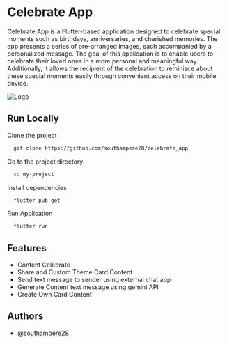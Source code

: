 
# Celebrate App

Celebrate App is a Flutter-based application designed to celebrate special moments such as birthdays, anniversaries, and cherished memories. The app presents a series of pre-arranged images, each accompanied by a personalized message. The goal of this application is to enable users to celebrate their loved ones in a more personal and meaningful way. Additionally, it allows the recipient of the celebration to reminisce about these special moments easily through convenient access on their mobile device.

![Logo](https://i.postimg.cc/J4TdZ1hP/Logo-Celebrate-App.png)


## Run Locally

Clone the project

```bash
  git clone https://github.com/southampere28/celebrate_app
```

Go to the project directory

```bash
  cd my-project
```

Install dependencies

```bash
  flutter pub get
```

Run Application

```bash
  flutter run
```


## Features

- Content Celebrate 
- Share and Custom Theme Card Content
- Send text message to sender using external chat app
- Generate Content text message using gemini API 
- Create Own Card Content


## Authors

- [@southampere28](https://www.github.com/southampere28)


